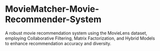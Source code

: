 # MovieMatcher-Movie-Recommender-System
A robust movie recommendation system using the MovieLens dataset, employing Collaborative Filtering, Matrix Factorization, and Hybrid Models to enhance recommendation accuracy and diversity.
